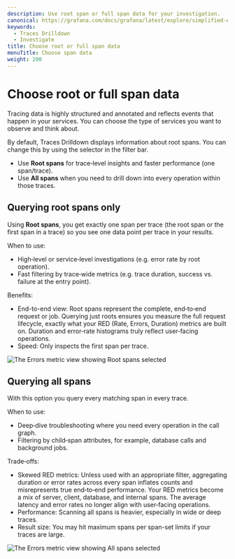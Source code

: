 ```yaml
---
description: Use root span or full span data for your investigation.
canonical: https://grafana.com/docs/grafana/latest/explore/simplified-exploration/traces/investigate/
keywords:
  - Traces Drilldown
  - Investigate
title: Choose root or full span data
menuTitle: Choose span data
weight: 200
---
```


# Choose root or full span data

Tracing data is highly structured and annotated and reflects events that happen in your services.
You can choose the type of services you want to observe and think about.

By default, Traces Drilldown displays information about root spans.
You can change this by using the selector in the filter bar.

* Use **Root spans** for trace‑level insights and faster performance (one span/trace).
* Use **All spans** when you need to drill down into every operation within those traces.

## Querying root spans only

Using **Root spans**, you get exactly one span per trace (the root span or the first span in a trace) so you see one data point per trace in your results.

When to use:
- High‑level or service‑level investigations (e.g. error rate by root operation).
- Fast filtering by trace‑wide metrics (e.g. trace duration, success vs. failure at the entry point).

Benefits:
- End-to-end view: Root spans represent the complete, end‑to‑end request or job. Querying just roots ensures you measure the full request lifecycle, exactly what your RED (Rate, Errors, Duration) metrics are built on. Duration and error‑rate histograms truly reflect user‑facing operations.
- Speed: Only inspects the first span per trace.

![The Errors metric view showing Root spans selected](/media/docs/explore-traces/traces-drilldown-errors-root-spans.png)

## Querying all spans

With this option you query every matching span in every trace.

When to use:
- Deep‑dive troubleshooting where you need every operation in the call graph.
- Filtering by child‑span attributes, for example, database calls and background jobs.

Trade‑offs:
- Skewed RED metrics: Unless used with an appropriate filter, aggregating duration or error rates across every span inflates counts and misrepresents true end‑to‑end performance. Your RED metrics become a mix of server, client, database, and internal spans. The average latency and error rates no longer align with user‑facing operations.
- Performance: Scanning all spans is heavier, especially in wide or deep traces.
- Result size: You may hit maximum spans per span-set limits if your traces are large.

![The Errors metric view showing All spans selected](/media/docs/explore-traces/traces-drilldown-errors-all-spans.png)